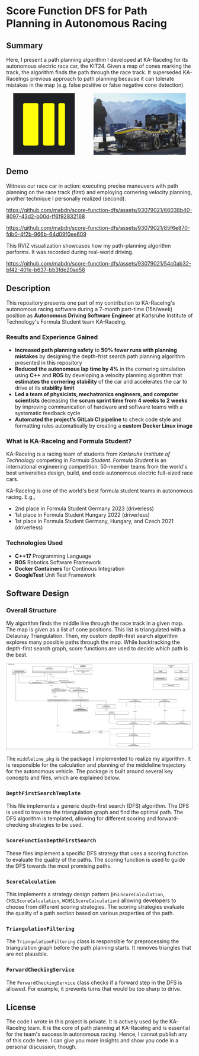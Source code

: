# Score Function DFS for Path Planning in Autonomous Racing

## Summary

Here, I present a path planning algorithm I developed at KA-RaceIng for its autonomous electric race car, the KIT24.
Given a map of cones marking the track, the algorithm finds the path through the race track.
It superseded KA-RaceIngs previous approach to path planning because it can tolerate mistakes in the map (e.g. false positive or false negative cone detection).

<p align="center" float="left">
  <a href="https://www.ka-raceing.de/"><img src="assets/ka-raceing_logo.png" height="166px"></a>
  &nbsp;
  &nbsp;
  &nbsp;
  &nbsp;
  &nbsp;
  &nbsp;
  <a href="assets/ka-raceing_kit23.jpg" target="_blank">
  <img src="assets/ka-raceing_kit23.jpg" height="166px">
  </a>
</p>

## Demo

Witness our race car in action: executing precise maneuvers with path planning on the race track (first) and employing cornering velocity planning, another technique I personally realized (second).

<https://github.com/mabdn/score-function-dfs/assets/93079021/66038b40-8097-43d2-b00d-ff6f92832168>

<https://github.com/mabdn/score-function-dfs/assets/93079021/85f6e870-fdb0-4f2b-966b-64d09f0ee609>

This RVIZ visualization showcases how my path-planning algorithm performs. It was recorded during real-world driving.

https://github.com/mabdn/score-function-dfs/assets/93079021/54c0ab32-bf42-401e-b637-bb3fde20ae58


## Description

This repository presents one part of my contribution to KA-RaceIng's autonomous racing software during a 7-month part-time (15h/week) position as **Autonomous Driving Software Engineer** at Karlsruhe Institute of Technology's Formula Student team KA-RaceIng.

### Results and Experience Gained

- **Increased path planning safety** to **50% fewer runs with planning mistakes** by designing the depth-frist search path planning algorithm presented in this repository
- **Reduced the autonomous lap time by 4%** in the cornering simulation using **C++** and **ROS** by developing a velocity planning algorithm that **estimates the cornering stability** of the car and accelerates the car to drive at its **stability limit**
- **Led a team of physicists, mechatronics engineers, and computer scientists** decreasing the **scrum sprint time from 4 weeks to 2 weeks** by improving communication of hardware and software teams with a systematic feedback cycle
- **Automated the project’s GitLab CI pipeline** to check code style and formatting rules automatically by creating a **custom Docker Linux image**

### What is KA-RaceIng and Formula Student?

KA-RaceIng is a racing team of students from *Karlsruhe Institute of Technology* competing in *Formula Student*.
*Formula Student* is an international engineering competition. 50-member teams from the world's best universities design, build, and code autonomous electric full-sized race cars.

KA-RaceIng is one of the world's best formula student teams in autonomous racing. E.g.,

- 2nd place in Formula Student Germany 2023 (driverless)
- 1st place in Formula Student Hungary 2022 (driverless)
- 1st place in Formula Student Germany, Hungary, and Czech 2021 (driverless)

### Technologies Used

- **C++17** Programming Language
- **ROS** Robotics Software Framework
- **Docker Containers** for Continous Integration
- **GoogleTest** Unit Test Framework

## Software Design

### Overall Structure

My algorithm finds the middle line through the race track in a given map. The map is given as a list of cone positions. This list is triangulated with a Delaunay Triangulation. Then, my custom depth-first search algorithm explores many possible paths through the map. While backtracking the depth-first search graph, score functions are used to decide which path is the best.

<p align="center">
  <a href="assets/middleline_pkg-all_current.png" target="_blank">
    <img src="assets/middleline_pkg-all_current.png" width="1000px">
  </a>
</p>

The `middleline_pkg` is the package I implemented to realize my algorithm. It is responsible for the calculation and planning of the middleline trajectory for the autonomous vehicle. The package is built around several key concepts and files, which are explained below.

### `DepthFirstSearchTemplate`

This file implements a generic depth-first search (DFS) algorithm. The DFS is used to traverse the triangulation graph and find the optimal path. The DFS algorithm is templated, allowing for different scoring and forward-checking strategies to be used.

### `ScoreFunctionDepthFirstSearch`

These files implement a specific DFS strategy that uses a scoring function to evaluate the quality of the paths. The scoring function is used to guide the DFS towards the most promising paths.

### `ScoreCalculation`

This implements a strategy design pattern (`HSLScoreCalculation`, `CHSLScoreCalculation`, `WCHSLScoreCalculation`) allowing developers to choose from different scoring strategies. The scoring strategies evaluate the quality of a path section based on various properties of the path.

### `TriangulationFiltering`

The `TriangulationFiltering` class is responsible for preprocessing the triangulation graph before the path planning starts. It removes triangles that are not plausible.

### `ForwardCheckingService`

The `ForwardCheckingService` class checks if a forward step in the DFS is allowed. For example, it prevents turns that would be too sharp to drive.

## License

The code I wrote in this project is private. It is actively used by the KA-RaceIng team. It is the core of path planning at KA-RaceIng and is essential for the team's success in autonomous racing. Hence, I cannot publish any of this code here. I can give you more insights and show you code in a personal discussion, though.
